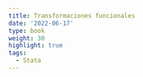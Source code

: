 ```yaml
---
title: Transformaciones funcionales
date: '2022-06-17'
type: book
weight: 30
highlight: true
tags:
  - Stata
---
```


